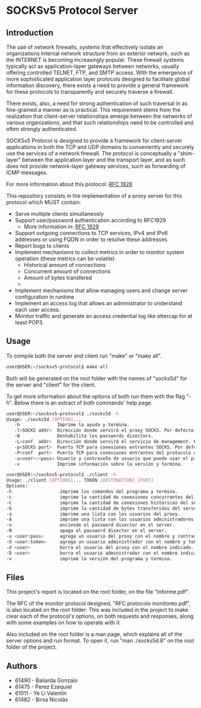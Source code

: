 # SOCKSv5 Protocol Server

## Introduction

The use of network firewalls, systems that effectively isolate an organizations internal network structure from an exterior network, such as the INTERNET is becoming increasingly popular.  These firewall systems typically act as application-layer gateways between networks, usually offering controlled TELNET, FTP, and SMTP access. With the emergence of more sophisticated application layer protocols designed to facilitate global information discovery, there exists a need to provide a general framework for these protocols to transparently and securely traverse a firewall.

There exists, also, a need for strong authentication of such traversal in as fine-grained a manner as is practical. This requirement stems from the realization that client-server relationships emerge between the networks of various organizations, and that such relationships need to be controlled and often strongly authenticated.

SOCKSv5 Protocol is designed to provide a framework for client-server applications in both the TCP and UDP domains to conveniently and securely use the services of a network firewall. The protocol is conceptually a "shim-layer" between the application layer and the transport layer, and as such does not provide network-layer gateway services, such as forwarding of ICMP messages.

For more information about this protocol: [RFC 1928](https://datatracker.ietf.org/doc/html/rfc1928)

This repository consists in the implementation of a proxy server for this protocol which MUST contain:

 - Serve multiple clients simultaneosly
 - Support user/password authentication according to RFC1929
	 - More information in: [RFC 1929](https://datatracker.ietf.org/doc/html/rfc1929)
 - Support outgoing connections to TCP services, IPv4 and IPv6 addresses or using FQDN in order to resolve these addresses.
 - Report bugs to clients
 - Implement mechanisms to collect metrics in order to monitor system operation (these metrics can be volatile)
	 - Historical amount of connections
	 - Concurrent amount of connections
	 - Amount of bytes transfered
	 -  
 - Implement mechanisms that allow managing users and change server configuration in runtime
 - Implement an access log that allows an administrator to understand each user access.
 - Monitor traffic and generate an access credential log like ettercap for at least POP3.

## Usage

To compile both the server and client run "make" or "make all".

```sh
user@USER:~/socksv5-protocol$ make all
```

Both will be generated on the root folder with the names of "socks5d" for the server and "client" for the client.

To get more information about the options of both run them with the flag "-h". Below there is an extract of both commands' help page.

```sh
user@USER:~/socksv5-protocol$ ./socks5d -h
Usage: ./socks5d [OPTION]...
   -h              Imprime la ayuda y termina.
   -l<SOCKS addr>  Dirección donde servirá el proxy SOCKS. Por defecto escucha en todas las interfaces.
   -N              Deshabilita los passwords disectors.
   -L<conf  addr>  Dirección donde servirá el servicio de management. Por defecto escucha solo en loopback.
   -p<SOCKS port>  Puerto TCP para conexiones entrantes SOCKS. Por defecto es 1080.
   -P<conf  port>  Puerto TCP para conexiones entrantes del protocolo de configuracion. Por defecto es 8080.
   -u<user>:<pass> Usuario y contraseña de usuario que puede usar el proxy. Hasta 10.
   -v              Imprime información sobre la versión y termina.
```

```sh
user@USER:~/socksv5-protocol$ ./client -h
Usage: ./client [OPTIONS]... TOKEN [DESTINATION] [PORT]
Options:
-h                  imprime los comandos del programa y termina.
-c                  imprime la cantidad de conexiones concurrentes del server.
-C                  imprime la cantidad de conexiones históricas del server.
-b                  imprime la cantidad de bytes transferidos del server.
-a                  imprime una lista con los usuarios del proxy.
-A                  imprime una lista con los usuarios administradores.
-n                  enciende el password disector en el server.
-N                  apaga el password disector en el server.
-u <user:pass>      agrega un usuario del proxy con el nombre y contraseña indicados.
-U <user:token>     agrega un usuario administrador con el nombre y token indicados.
-d <user>           borra el usuario del proxy con el nombre indicado.
-D <user>           borra el usuario administrador con el nombre indicado.
-v                  imprime la versión del programa y termina.
````

## Files

This project's report is located on the root folder, on the file "Informe.pdf".

The RFC of the monitor protocol designed, "RFC protocolo monitoreo.pdf", is also located on the root folder. This was included in the project to make clear each of the protocol's options, on both requests and responses, along with some examples on how to operate with it.

Also included on the root folder is a man page, which explains all of the server options and run format. To open it, run "man ./socks5d.8" on the root folder of the project.

## Authors
- 61490 - Baliarda Gonzalo
- 61475 - Perez Ezequiel
- 61011 - Ye Li Valentín
- 61482 - Birsa Nicolás